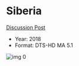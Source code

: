 # Siberia

[Discussion Post](https://www.avsforum.com/threads/bass-eq-for-filtered-movies.2995212/post-56883192)

* Year: 2018
* Format: DTS-HD MA 5.1

![img 0](https://i.imgur.com/wfAPvt5.jpg)

